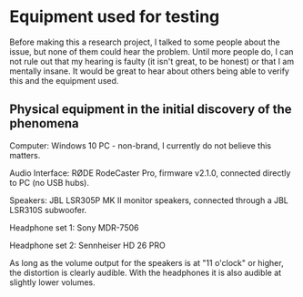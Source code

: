 # Equipment used for testing

Before making this a research project, I talked to some people about the issue, but none of them could hear the problem. Until more people do, I can not rule out that my hearing is faulty (it isn't great, to be honest) or that I am mentally insane. It would be great to hear about others being able to verify this and the equipment used.

## Physical equipment in the initial discovery of the phenomena

Computer: Windows 10 PC - non-brand, I currently do not believe this matters.

Audio Interface: RØDE RodeCaster Pro, firmware v2.1.0, connected directly to PC (no USB hubs).

Speakers: JBL LSR305P MK II monitor speakers, connected through a JBL LSR310S subwoofer.

Headphone set 1: Sony MDR-7506

Headphone set 2: Sennheiser HD 26 PRO

As long as the volume output for the speakers is at "11 o'clock" or higher, the distortion is clearly audible. With the headphones it is also audible at slightly lower volumes.